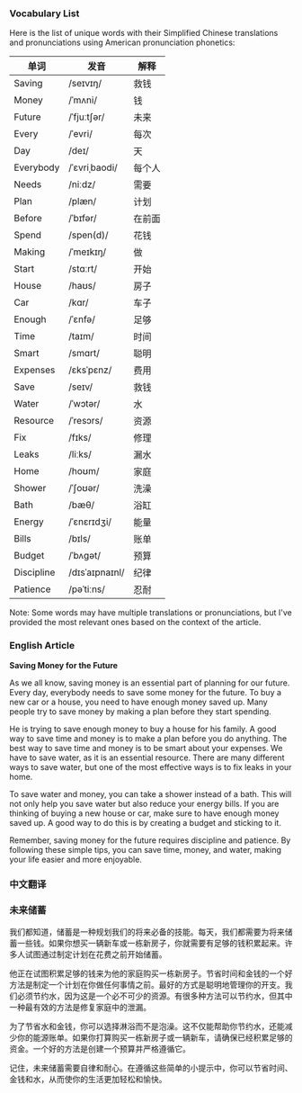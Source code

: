 
### Vocabulary List
Here is the list of unique words with their Simplified Chinese translations and pronunciations using American pronunciation phonetics:

| 单词 | 发音 | 解释 |
|------|------|------|
| Saving | /seɪvɪŋ/ | 救钱 |
| Money | /ˈmʌni/ | 钱 |
| Future | /ˈfjuːtʃər/ | 未来 |
| Every | /ˈevri/ | 每次 |
| Day | /deɪ/ | 天 |
| Everybody | /ˈɛvriˌbaodi/ | 每个人 |
| Needs | /niːdz/ | 需要 |
| Plan | /plæn/ | 计划 |
| Before | /ˈbɪfər/ | 在前面 |
| Spend | /spen(d)/ | 花钱 |
| Making | /ˈmeɪkɪŋ/ | 做 |
| Start | /stɑːrt/ | 开始 |
| House | /haʊs/ | 房子 |
| Car | /kɑr/ | 车子 |
| Enough | /ˈɛnfə/ | 足够 |
| Time | /taɪm/ | 时间 |
| Smart | /smɑrt/ | 聪明 |
| Expenses | /ɛksˈpɛnz/ | 费用 |
| Save | /seɪv/ | 救钱 |
| Water | /ˈwɔtər/ | 水 |
| Resource | /ˈresɔrs/ | 资源 |
| Fix | /fɪks/ | 修理 |
| Leaks | /liːks/ | 漏水 |
| Home | /hoʊm/ | 家庭 |
| Shower | /ˈʃoʊər/ | 洗澡 |
| Bath | /bæθ/ | 浴缸 |
| Energy | /ˈɛnɛrɪdʒi/ | 能量 |
| Bills | /bɪls/ | 账单 |
| Budget | /ˈbʌɡət/ | 预算 |
| Discipline | /dɪsˈaɪpnaɪnl/ | 纪律 |
| Patience | /pəˈtiːns/ | 忍耐 |

Note: Some words may have multiple translations or pronunciations, but I've provided the most relevant ones based on the context of the article.

### English Article
**Saving Money for the Future**

As we all know, saving money is an essential part of planning for our future. Every day, everybody needs to save some money for the future. To buy a new car or a house, you need to have enough money saved up. Many people try to save money by making a plan before they start spending.

He is trying to save enough money to buy a house for his family. A good way to save time and money is to make a plan before you do anything. The best way to save time and money is to be smart about your expenses. We have to save water, as it is an essential resource. There are many different ways to save water, but one of the most effective ways is to fix leaks in your home.

To save water and money, you can take a shower instead of a bath. This will not only help you save water but also reduce your energy bills. If you are thinking of buying a new house or car, make sure to have enough money saved up. A good way to do this is by creating a budget and sticking to it.

Remember, saving money for the future requires discipline and patience. By following these simple tips, you can save time, money, and water, making your life easier and more enjoyable.

### 中文翻译
### **未来储蓄**

我们都知道，储蓄是一种规划我们的将来必备的技能。每天，我们都需要为将来储蓄一些钱。如果你想买一辆新车或一栋新房子，你就需要有足够的钱积累起来。许多人试图通过制定计划在花费之前开始储蓄。

他正在试图积累足够的钱来为他的家庭购买一栋新房子。节省时间和金钱的一个好方法是制定一个计划在你做任何事情之前。最好的方式是聪明地管理你的开支。我们必须节约水，因为这是一个必不可少的资源。有很多种方法可以节约水，但其中一种最有效的方法是修复家庭中的泄漏。

为了节省水和金钱，你可以选择淋浴而不是泡澡。这不仅能帮助你节约水，还能减少你的能源账单。如果你打算购买一栋新房子或一辆新车，请确保已经积累足够的资金。一个好的方法是创建一个预算并严格遵循它。

记住，未来储蓄需要自律和耐心。在遵循这些简单的小提示中，你可以节省时间、金钱和水，从而使你的生活更加轻松和愉快。
    